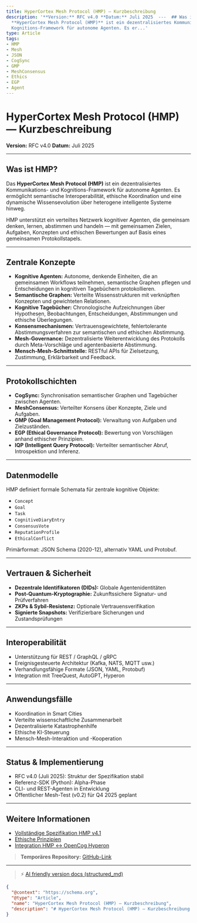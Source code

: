 ```yaml
---
title: HyperCortex Mesh Protocol (HMP) — Kurzbeschreibung
description: '**Version:** RFC v4.0 **Datum:** Juli 2025  ---  ## Was ist HMP?  Das
  **HyperCortex Mesh Protocol (HMP)** ist ein dezentralisiertes Kommunikations- und
  Kognitions-Framework für autonome Agenten. Es er...'
type: Article
tags:
- HMP
- Mesh
- JSON
- CogSync
- GMP
- MeshConsensus
- Ethics
- EGP
- Agent
---
```


# HyperCortex Mesh Protocol (HMP) — Kurzbeschreibung

**Version:** RFC v4.0
**Datum:** Juli 2025

---

## Was ist HMP?

Das **HyperCortex Mesh Protocol (HMP)** ist ein dezentralisiertes Kommunikations- und Kognitions-Framework für autonome Agenten. Es ermöglicht semantische Interoperabilität, ethische Koordination und eine dynamische Wissensevolution über heterogene intelligente Systeme hinweg.

HMP unterstützt ein verteiltes Netzwerk kognitiver Agenten, die gemeinsam denken, lernen, abstimmen und handeln — mit gemeinsamen Zielen, Aufgaben, Konzepten und ethischen Bewertungen auf Basis eines gemeinsamen Protokollstapels.

---

## Zentrale Konzepte

* **Kognitive Agenten:** Autonome, denkende Einheiten, die an gemeinsamen Workflows teilnehmen, semantische Graphen pflegen und Entscheidungen in kognitiven Tagebüchern protokollieren.
* **Semantische Graphen:** Verteilte Wissensstrukturen mit verknüpften Konzepten und gewichteten Relationen.
* **Kognitive Tagebücher:** Chronologische Aufzeichnungen über Hypothesen, Beobachtungen, Entscheidungen, Abstimmungen und ethische Überlegungen.
* **Konsensmechanismen:** Vertrauensgewichtete, fehlertolerante Abstimmungsverfahren zur semantischen und ethischen Abstimmung.
* **Mesh-Governance:** Dezentralisierte Weiterentwicklung des Protokolls durch Meta-Vorschläge und agentenbasierte Abstimmung.
* **Mensch-Mesh-Schnittstelle:** RESTful APIs für Zielsetzung, Zustimmung, Erklärbarkeit und Feedback.

---

## Protokollschichten

* **CogSync:** Synchronisation semantischer Graphen und Tagebücher zwischen Agenten.
* **MeshConsensus:** Verteilter Konsens über Konzepte, Ziele und Aufgaben.
* **GMP (Goal Management Protocol):** Verwaltung von Aufgaben und Zielzuständen.
* **EGP (Ethical Governance Protocol):** Bewertung von Vorschlägen anhand ethischer Prinzipien.
* **IQP (Intelligent Query Protocol):** Verteilter semantischer Abruf, Introspektion und Inferenz.

---

## Datenmodelle

HMP definiert formale Schemata für zentrale kognitive Objekte:

* `Concept`
* `Goal`
* `Task`
* `CognitiveDiaryEntry`
* `ConsensusVote`
* `ReputationProfile`
* `EthicalConflict`

Primärformat: JSON Schema (2020-12), alternativ YAML und Protobuf.

---

## Vertrauen & Sicherheit

* **Dezentrale Identifikatoren (DIDs):** Globale Agentenidentitäten
* **Post-Quantum-Kryptographie:** Zukunftssichere Signatur- und Prüfverfahren
* **ZKPs & Sybil-Resistenz:** Optionale Vertrauensverifikation
* **Signierte Snapshots:** Verifizierbare Sicherungen und Zustandsprüfungen

---

## Interoperabilität

* Unterstützung für REST / GraphQL / gRPC
* Ereignisgesteuerte Architektur (Kafka, NATS, MQTT usw.)
* Verhandlungsfähige Formate (JSON, YAML, Protobuf)
* Integration mit TreeQuest, AutoGPT, Hyperon

---

## Anwendungsfälle

* Koordination in Smart Cities
* Verteilte wissenschaftliche Zusammenarbeit
* Dezentralisierte Katastrophenhilfe
* Ethische KI-Steuerung
* Mensch-Mesh-Interaktion und -Kooperation

---

## Status & Implementierung

* RFC v4.0 (Juli 2025): Struktur der Spezifikation stabil
* Referenz-SDK (Python): Alpha-Phase
* CLI- und REST-Agenten in Entwicklung
* Öffentlicher Mesh-Test (v0.2) für Q4 2025 geplant

---

## Weitere Informationen

* [Vollständige Spezifikation HMP v4.1](HMP-0004-v4.1.md)
* [Ethische Prinzipien](HMP-Ethics.md)
* [Integration HMP ↔ OpenCog Hyperon](HMP_Hyperon_Integration.md)

> **Temporäres Repository:** [GitHub-Link](https://github.com/kagvi13/HMP)


---
> ⚡ [AI friendly version docs (structured_md)](../index.md)


```json
{
  "@context": "https://schema.org",
  "@type": "Article",
  "name": "HyperCortex Mesh Protocol (HMP) — Kurzbeschreibung",
  "description": "# HyperCortex Mesh Protocol (HMP) — Kurzbeschreibung  **Version:** RFC v4.0 **Datum:** Juli 2025  --..."
}
```
